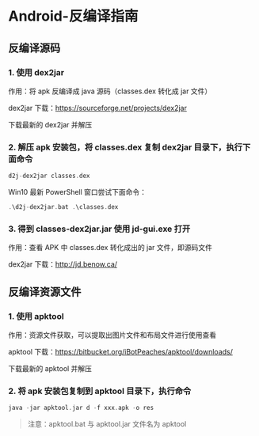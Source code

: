 # Android-反编译指南 #


## 反编译源码 ##
### 1. 使用 dex2jar ###

作用：将 apk 反编译成 java 源码（classes.dex 转化成 jar 文件）

dex2jar 下载：https://sourceforge.net/projects/dex2jar

下载最新的 dex2jar 并解压

### 2. 解压 apk 安装包，将 classes.dex 复制 dex2jar 目录下，执行下面命令 ###

```C
d2j-dex2jar classes.dex
```
Win10 最新 PowerShell 窗口尝试下面命令：

```C
.\d2j-dex2jar.bat .\classes.dex
```

### 3. 得到 classes-dex2jar.jar 使用 jd-gui.exe 打开 ###

作用：查看 APK 中 classes.dex 转化成出的 jar 文件，即源码文件

dex2jar 下载：http://jd.benow.ca/



## 反编译资源文件 ##
### 1. 使用 apktool ###
作用：资源文件获取，可以提取出图片文件和布局文件进行使用查看

apktool 下载：https://bitbucket.org/iBotPeaches/apktool/downloads/

下载最新的 apktool 并解压
### 2. 将 apk 安装包复制到 apktool 目录下，执行命令 ###

```C
java -jar apktool.jar d -f xxx.apk -o res
```

> 注意：apktool.bat 与 apktool.jar 文件名为 apktool